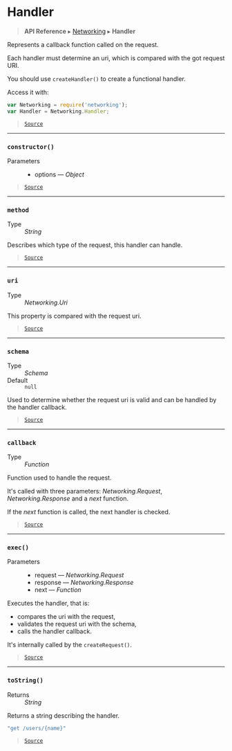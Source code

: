 # Handler

> **API Reference** ▸ [Networking](/api/networking.md) ▸ **Handler**

<!-- toc -->
Represents a callback function called on the request.

Each handler must determine an uri, which is compared with the got request URI.

You should use `createHandler()` to create a functional handler.

Access it with:
```javascript
var Networking = require('networking');
var Handler = Networking.Handler;
```


> [`Source`](https://github.com/Neft-io/neft/blob/f9c128ccb37aa79380c961e878cd76ec9e79c99e/src/networking/handler.litcoffee)


* * * 

### `constructor()`

<dl><dt>Parameters</dt><dd><ul><li>options — <i>Object</i></li></ul></dd></dl>


> [`Source`](https://github.com/Neft-io/neft/blob/f9c128ccb37aa79380c961e878cd76ec9e79c99e/src/networking/handler.litcoffee#handlerconstructorobject-options)


* * * 

### `method`

<dl><dt>Type</dt><dd><i>String</i></dd></dl>

Describes which type of the request, this handler can handle.


> [`Source`](https://github.com/Neft-io/neft/blob/f9c128ccb37aa79380c961e878cd76ec9e79c99e/src/networking/handler.litcoffee#string-handlermethod)


* * * 

### `uri`

<dl><dt>Type</dt><dd><i>Networking.Uri</i></dd></dl>

This property is compared with the request uri.


> [`Source`](https://github.com/Neft-io/neft/blob/f9c128ccb37aa79380c961e878cd76ec9e79c99e/src/networking/handler.litcoffee#networkinguri-handleruri)


* * * 

### `schema`

<dl><dt>Type</dt><dd><i>Schema</i></dd><dt>Default</dt><dd><code>null</code></dd></dl>

Used to determine whether the request uri is valid and can be handled by the handler callback.


> [`Source`](https://github.com/Neft-io/neft/blob/f9c128ccb37aa79380c961e878cd76ec9e79c99e/src/networking/handler.litcoffee#schema-handlerschema--null)


* * * 

### `callback`

<dl><dt>Type</dt><dd><i>Function</i></dd></dl>

Function used to handle the request.

It's called with three parameters: *Networking.Request*, *Networking.Response* and
a *next* function.

If the *next* function is called, the next handler is checked.


> [`Source`](https://github.com/Neft-io/neft/blob/f9c128ccb37aa79380c961e878cd76ec9e79c99e/src/networking/handler.litcoffee#function-handlercallback)


* * * 

### `exec()`

<dl><dt>Parameters</dt><dd><ul><li>request — <i>Networking.Request</i></li><li>response — <i>Networking.Response</i></li><li>next — <i>Function</i></li></ul></dd></dl>

Executes the handler, that is:
 - compares the uri with the request,
 - validates the request uri with the schema,
 - calls the handler callback.

It's internally called by the `createRequest()`.


> [`Source`](https://github.com/Neft-io/neft/blob/f9c128ccb37aa79380c961e878cd76ec9e79c99e/src/networking/handler.litcoffee#handlerexecnetworkingrequest-request-networkingresponse-response-function-next)


* * * 

### `toString()`

<dl><dt>Returns</dt><dd><i>String</i></dd></dl>

Returns a string describing the handler.

```javascript
"get /users/{name}"
```


> [`Source`](https://github.com/Neft-io/neft/blob/f9c128ccb37aa79380c961e878cd76ec9e79c99e/src/networking/handler.litcoffee#string-handlertostring)

